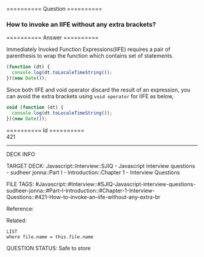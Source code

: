 ========== Question ==========  

### How to invoke an IIFE without any extra brackets?  

========== Answer ==========  

Immediately Invoked Function Expressions(IIFE) requires a pair of parenthesis to
wrap the function which contains set of statements.

```js
(function (dt) {
  console.log(dt.toLocaleTimeString());
})(new Date());
```

Since both IIFE and void operator discard the result of an expression, you can
avoid the extra brackets using `void operator` for IIFE as below,

```js
void (function (dt) {
  console.log(dt.toLocaleTimeString());
})(new Date());
```

========== Id ==========  
421

---

DECK INFO

TARGET DECK: Javascript::Interview::SJIQ - Javascript interview questions - sudheer jonna::Part I - Introduction::Chapter 1 - Interview Questions

FILE TAGS: #Javascript::#Interview::#SJIQ-Javascript-interview-questions-sudheer-jonna::#Part-I-Introduction::#Chapter-1-Interview-Questions::#421-How-to-invoke-an-iife-without-any-extra-br

Reference:

Related:

```dataview
LIST
where file.name = this.file.name
```

QUESTION STATUS: Safe to store
